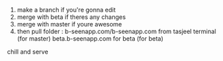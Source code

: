 1) make a branch if you're gonna edit
2) merge with beta if theres any changes
3) merge with master if youre awesome
4) then pull 
folder : b-seenapp.com/b-seenapp.com from tasjeel terminal (for master)
beta.b-seenapp.com for beta (for beta)

chill and serve